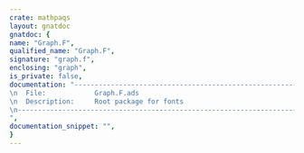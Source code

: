 ```yaml
---
crate: mathpaqs
layout: gnatdoc
gnatdoc: {
name: "Graph.F",
qualified_name: "Graph.F",
signature: "graph.f",
enclosing: "graph",
is_private: false,
documentation: "----------------------------------------------------------------------------\n  File:            Graph.F.ads\n  Description:     Root package for fonts\n----------------------------------------------------------------------------",
documentation_snippet: "",
}
---
```


